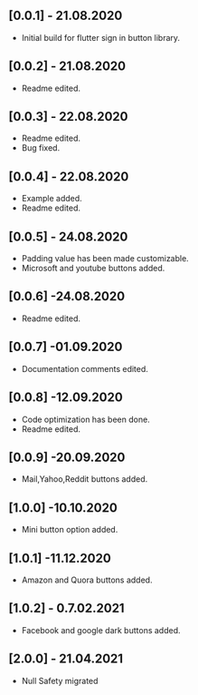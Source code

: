 ## [0.0.1] - 21.08.2020

* Initial build for flutter sign in button library.

## [0.0.2] - 21.08.2020

* Readme edited.

## [0.0.3] - 22.08.2020

* Readme edited.
* Bug fixed.

## [0.0.4] - 22.08.2020

* Example added.
* Readme edited.

## [0.0.5] - 24.08.2020

* Padding value has been made customizable.
* Microsoft and youtube buttons added.

## [0.0.6] -24.08.2020

* Readme edited.

## [0.0.7] -01.09.2020

* Documentation comments edited.

## [0.0.8] -12.09.2020

* Code optimization has been done.
* Readme edited.

## [0.0.9] -20.09.2020

* Mail,Yahoo,Reddit buttons added.

## [1.0.0] -10.10.2020

* Mini button option added.

## [1.0.1] -11.12.2020

* Amazon and Quora buttons added.

## [1.0.2] - 0.7.02.2021

* Facebook and google dark buttons added.

## [2.0.0] - 21.04.2021

* Null Safety migrated